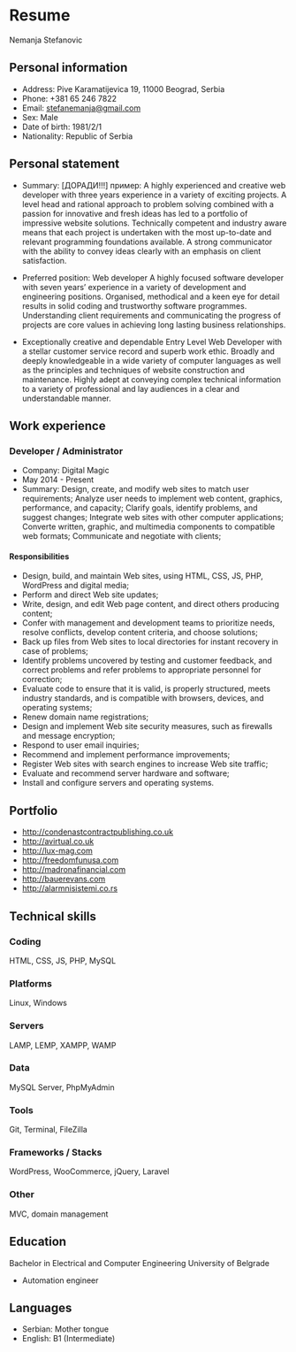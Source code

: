 # Resume

Nemanja Stefanovic


## Personal information

- Address: Pive Karamatijevica 19, 11000 Beograd, Serbia
- Phone: +381 65 246 7822
- Email: stefanemanja@gmail.com
- Sex: Male
- Date of birth: 1981/2/1
- Nationality: Republic of Serbia


## Personal statement

- Summary: [ДОРАДИ!!!] пример: A highly experienced and creative web developer with three years experience in a variety of exciting projects. A level head and rational approach to problem solving combined with a passion for innovative and fresh ideas has led to a portfolio of impressive website solutions. Technically competent and industry aware means that each project is undertaken with the most up-to-date and relevant programming foundations available. A strong communicator with the ability to convey ideas clearly with an emphasis on client satisfaction.
- Preferred position: Web developer
A highly focused software developer with seven years’ experience in a variety of development and engineering positions. Organised, methodical and a keen eye for detail results in solid coding and trustworthy software programmes. Understanding client requirements and communicating the progress of projects are core values in achieving long lasting business relationships.

- Exceptionally creative and dependable Entry Level Web Developer with a stellar customer service record and superb work ethic. Broadly and deeply knowledgeable in a wide variety of computer languages as well as the principles and techniques of website construction and maintenance. Highly adept at conveying complex technical information to a variety of professional and lay audiences in a clear and understandable manner.


## Work experience


### Developer / Administrator

- Company: Digital Magic
- May 2014 - Present
- Summary:	Design, create, and modify web sites to match user requirements; Analyze user needs to implement web content, graphics, performance, and capacity; Clarify goals, identify problems, and suggest changes; Integrate web sites with other computer applications; Converte written, graphic, and multimedia components to compatible web formats; Communicate and negotiate with clients;


#### Responsibilities

- Design, build, and maintain Web sites, using HTML, CSS, JS, PHP, WordPress and digital media;
- Perform and direct Web site updates;
- Write, design, and edit Web page content, and direct others producing content;
- Confer with management and development teams to prioritize needs, resolve conflicts, develop content criteria, and choose solutions;
- Back up files from Web sites to local directories for instant recovery in case of problems;
- Identify problems uncovered by testing and customer feedback, and correct problems and refer problems to appropriate personnel for correction;
- Evaluate code to ensure that it is valid, is properly structured, meets industry standards, and is compatible with browsers, devices, and operating systems;
- Renew domain name registrations;
- Design and implement Web site security measures, such as firewalls and message encryption;
- Respond to user email inquiries;
- Recommend and implement performance improvements;
- Register Web sites with search engines to increase Web site traffic;
- Evaluate and recommend server hardware and software;
- Install and configure servers and operating systems.


## Portfolio

- http://condenastcontractpublishing.co.uk
- http://avirtual.co.uk
- http://lux-mag.com
- http://freedomfunusa.com
- http://madronafinancial.com
- http://bauerevans.com
- http://alarmnisistemi.co.rs


## Technical skills

### Coding

HTML, CSS, JS, PHP, MySQL


### Platforms

Linux, Windows


### Servers

LAMP, LEMP, XAMPP, WAMP


### Data

MySQL Server, PhpMyAdmin


### Tools

Git, Terminal, FileZilla


### Frameworks / Stacks

WordPress, WooCommerce, jQuery, Laravel


### Other

MVC, domain management


## Education

Bachelor in Electrical and Computer Engineering
University of Belgrade
- Automation engineer


## Languages

- Serbian: Mother tongue
- English: B1 (Intermediate)